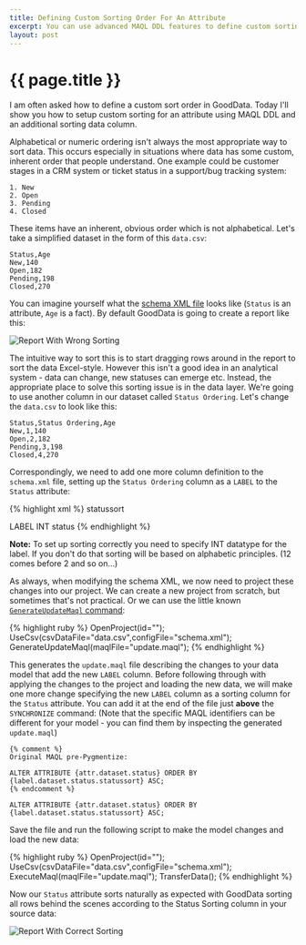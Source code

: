 ```yaml
---
title: Defining Custom Sorting Order For An Attribute
excerpt: You can use advanced MAQL DDL features to define custom sorting order for your attribute
layout: post
---
```


# {{ page.title }}

I am often asked how to define a custom sort order in GoodData. Today I'll show you how to setup custom sorting for an attribute using MAQL DDL and an additional sorting data column.

Alphabetical or numeric ordering isn't always the most appropriate way to sort data. This occurs especially in situations where data has some custom, inherent order that people understand. One example could be customer stages in a CRM system or ticket status in a support/bug tracking system:

    1. New
    2. Open
    3. Pending
    4. Closed

These items have an inherent, obvious order which is not alphabetical. Let's take a simplified dataset in the form of this `data.csv`:

    Status,Age
    New,140
    Open,182
    Pending,198
    Closed,270

You can imagine yourself what the [schema XML file](/gooddata-cl/xml-config.html) looks like (`Status` is an attribute, `Age` is a fact). By default GoodData is going to create a report like this:

![Report With Wrong Sorting]({{site.root}}/images/posts/2011-01-10-report-wrong-sorting.png)

The intuitive way to sort this is to start dragging rows around in the report to sort the data Excel-style. However this isn't a good idea in an analytical system - data can change, new statuses can emerge etc. Instead, the appropriate place to solve this sorting issue is in the data layer. We're going to use another column in our dataset called `Status Ordering`. Let's change the `data.csv` to look like this:

    Status,Status Ordering,Age
    New,1,140
    Open,2,182
    Pending,3,198
    Closed,4,270

Correspondingly, we need to add one more column definition to the `schema.xml` file, setting up the `Status Ordering` column as a `LABEL` to the `Status` attribute:

{% highlight xml %}
<column>
  <name>statussort</name>
  <title>Status Sort</title>
  <ldmType>LABEL</ldmType>
  <dataType>INT</dataType>
  <reference>status</reference>
</column>
{% endhighlight %}

**Note:** To set up sorting correctly you need to specify INT datatype for the label. If you don't do that sorting will be based on alphabetic principles. (12 comes before 2 and so on...)

As always, when modifying the schema XML, we now need to project these changes into our project. We can create a new project from scratch, but sometimes that's not practical. Or we can use the little known [`GenerateUpdateMaql` command](http://developer.gooddata.com/gooddata-cl/cli-commands.html#logical_model_management_commands):

{% highlight ruby %}
OpenProject(id="<project-id>");
UseCsv(csvDataFile="data.csv",configFile="schema.xml");
GenerateUpdateMaql(maqlFile="update.maql");
{% endhighlight %}

This generates the `update.maql` file describing the changes to your data model that add the new `LABEL` column. Before following through with applying the changes to the project and loading the new data, we will make one more change specifying the new `LABEL` column as a sorting column for the `Status` attribute. You can add it at the end of the file just **above** the `SYNCHRONIZE` command: (Note that the specific MAQL identifiers can be different for your model - you can find them by inspecting the generated `update.maql`)

    {% comment %}
    Original MAQL pre-Pygmentize:
    
    ALTER ATTRIBUTE {attr.dataset.status} ORDER BY {label.dataset.status.statussort} ASC;
    {% endcomment %}
    
<div class="highlight"><pre><code class="maql"><span class="k">ALTER</span> <span class="k">ATTRIBUTE</span> <span class="nv">{attr.dataset.status}</span> <span class="k">ORDER BY</span> <span class="nv">{label.dataset.status.statussort}</span> <span class="k">ASC</span><span class="p">;</span></code></pre></div>
    

Save the file and run the following script to make the model changes and load the new data:

{% highlight ruby %}
OpenProject(id="<project-id>");
UseCsv(csvDataFile="data.csv",configFile="schema.xml");
ExecuteMaql(maqlFile="update.maql");
TransferData();
{% endhighlight %}

Now our `Status` attribute sorts naturally as expected with GoodData sorting all rows behind the scenes according to the Status Sorting column in your source data:

![Report With Correct Sorting]({{site.root}}/images/posts/2011-01-10-report-correct-sorting.png)
